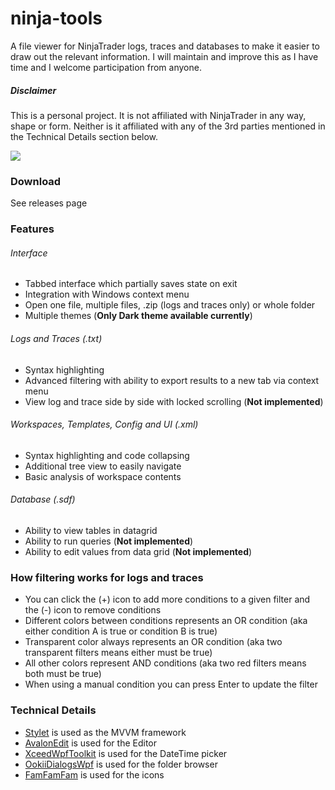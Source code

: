 # ninja-tools
A file viewer for NinjaTrader logs, traces and databases to make it easier to draw out the relevant information. I will maintain and improve this as I have time and I welcome participation from anyone. 

##### Disclaimer
This is a personal project. It is not affiliated with NinjaTrader in any way, shape or form. Neither is it affiliated with any of the 3rd parties mentioned in the Technical Details section below.

[![](https://user-images.githubusercontent.com/12155532/63139325-21d5b300-bf9b-11e9-84f7-dbce6bafa30e.png)](https://user-images.githubusercontent.com/12155532/63139325-21d5b300-bf9b-11e9-84f7-dbce6bafa30e.png)

### Download
See releases page

### Features
###### Interface
- Tabbed interface which partially saves state on exit
- Integration with Windows context menu
- Open one file, multiple files, .zip (logs and traces only) or whole folder
- Multiple themes (**Only Dark theme available currently**)

###### Logs and Traces (.txt)
- Syntax highlighting
- Advanced filtering with ability to export results to a new tab via context menu
- View log and trace side by side with locked scrolling (**Not implemented**)

###### Workspaces, Templates, Config and UI (.xml)
- Syntax highlighting and code collapsing
- Additional tree view to easily navigate
- Basic analysis of workspace contents

###### Database (.sdf)
- Ability to view tables in datagrid
- Ability to run queries (**Not implemented**)
- Ability to edit values from data grid (**Not implemented**)

### How filtering works for logs and traces
- You can click the (+) icon to add more conditions to a given filter and the (-) icon to remove conditions
- Different colors between conditions represents an OR condition (aka either condition A is true or condition B is true)
- Transparent color always represents an OR condition (aka two transparent filters means either must be true)
- All other colors represent AND conditions (aka two red filters means both must be true)
- When using a manual condition you can press Enter to update the filter

### Technical Details
- [Stylet](https://github.com/canton7/Stylet "Stylet") is used as the MVVM framework
- [AvalonEdit](https://github.com/icsharpcode/AvalonEdit "AvalonEdit") is used for the Editor
- [XceedWpfToolkit](https://github.com/xceedsoftware/wpftoolkit "XceedWpfToolkit") is used for the DateTime picker
- [OokiiDialogsWpf](https://github.com/caioproiete/ookii-dialogs-wpf "OokiiDialogsWpf") is used for the folder browser
- [FamFamFam](http://www.famfamfam.com/lab/icons/silk/ "FamFamFam") is used for the icons
